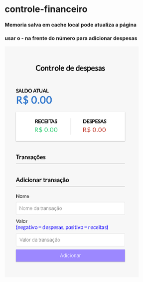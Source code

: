 # controle-financeiro

<h3>Memoria salva em cache local pode atualiza a página </h3>

<h3>usar o - na frente do número para adicionar despesas </h3>

<img src="print-img.png">
